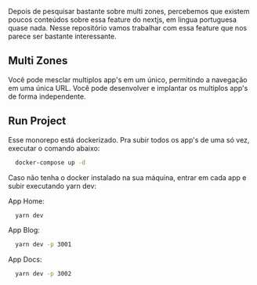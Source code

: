 Depois de pesquisar bastante sobre multi zones, percebemos que existem poucos conteúdos sobre essa feature do nextjs, em lingua portuguesa quase nada. Nesse repositório vamos trabalhar com essa feature que nos parece ser bastante interessante. 

## Multi Zones
Você pode mesclar multiplos app's em um único, permitindo a navegação em uma única URL. Você pode desenvolver e implantar os multiplos app's de forma independente.

## Run Project
Esse monorepo está dockerizado. Pra subir todos os app's de uma só vez, executar o comando abaixo:

```bash
  docker-compose up -d
```

Caso não tenha o docker instalado na sua máquina, entrar em cada app e subir executando yarn dev:

App Home:

```bash
  yarn dev
```

App Blog:

```bash
  yarn dev -p 3001
```
App Docs:

```bash
  yarn dev -p 3002
```
